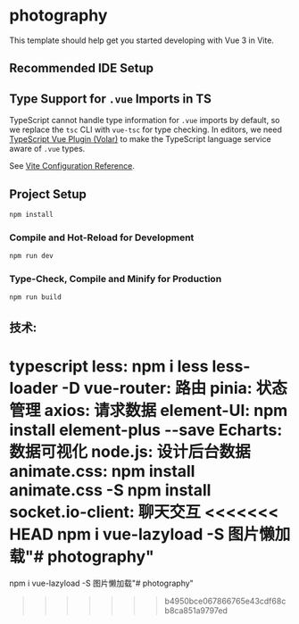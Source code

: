 # photography

This template should help get you started developing with Vue 3 in Vite.

## Recommended IDE Setup

## Type Support for `.vue` Imports in TS

TypeScript cannot handle type information for `.vue` imports by default, so we replace the `tsc` CLI with `vue-tsc` for type checking. In editors, we need [TypeScript Vue Plugin (Volar)](https://marketplace.visualstudio.com/items?itemName=Vue.vscode-typescript-vue-plugin) to make the TypeScript language service aware of `.vue` types.

See [Vite Configuration Reference](https://vitejs.dev/config/).

## Project Setup

```sh
npm install
```

### Compile and Hot-Reload for Development

```sh
npm run dev
```

### Type-Check, Compile and Minify for Production

```sh
npm run build
```

## 技术:

typescript
less: npm i less less-loader -D
vue-router: 路由
pinia: 状态管理
axios: 请求数据
element-UI: npm install element-plus --save
Echarts: 数据可视化
node.js: 设计后台数据
animate.css: npm install animate.css -S
npm install socket.io-client: 聊天交互
<<<<<<< HEAD
npm i vue-lazyload -S 图片懒加载"# photography"
=======
npm i vue-lazyload -S 图片懒加载"# photography" 

>>>>>>> b4950bce067866765e43cdf68cb8ca851a9797ed
